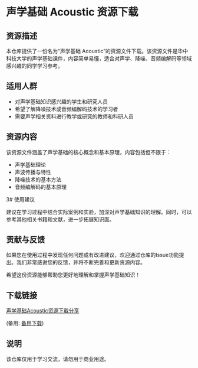 # 声学基础 Acoustic 资源下载

## 资源描述

本仓库提供了一份名为“声学基础 Acoustic”的资源文件下载。该资源文件是华中科技大学的声学基础课件，内容简单易懂，适合对声学、降噪、音频编解码等领域感兴趣的同学学习参考。

## 适用人群

- 对声学基础知识感兴趣的学生和研究人员
- 希望了解降噪技术或音频编解码技术的学习者
- 需要声学相关资料进行教学或研究的教师和科研人员

## 资源内容

该资源文件涵盖了声学基础的核心概念和基本原理，内容包括但不限于：

- 声学基础理论
- 声波传播与特性
- 降噪技术的基本方法
- 音频编解码的基本原理

3# 使用建议

建议在学习过程中结合实际案例和实验，加深对声学基础知识的理解。同时，可以参考其他相关书籍和文献，进一步拓展知识面。

## 贡献与反馈

如果您在使用过程中发现任何问题或有改进建议，欢迎通过仓库的Issue功能提出。我们非常感谢您的反馈，并将不断完善和更新资源内容。

希望这份资源能够帮助您更好地理解和掌握声学基础知识！

## 下载链接
[声学基础Acoustic资源下载分享](https://pan.quark.cn/s/eaa89cd6c78e) 

(备用: [备用下载](https://pan.baidu.com/s/1ksT39xg3TvnPs_UM7ayTlw?pwd=1234))

## 说明

该仓库仅用于学习交流，请勿用于商业用途。
